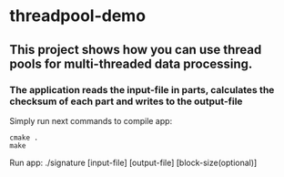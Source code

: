 # threadpool-demo
## This project shows how you can use thread pools for multi-threaded data processing.
### The application reads the input-file in parts, calculates the checksum of each part and writes to the output-file
Simply run next commands to compile app:
```
cmake .
make
```
Run app:
./signature [input-file] [output-file] [block-size(optional)]
